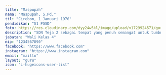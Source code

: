 ```yaml
---
title: "Maspupah"
nama: "Maspupah, S.Pd."
ttl: "Cirebon, 1 Januari 1970"
pendidikan: "S1 PGSD"
foto: https://res.cloudinary.com/dyy24w5kl/image/upload/v1729924571/guru/1pupahsquare.jpg
description: "SDN Teja 2 sebagai tempat yang penuh semangat untuk tumbuh dan berkembang."
jabatan: "Wali Kelas 4"
nip: "1234567890"
facebook: "https://www.facebook.com"
instagram: "https://www.instagram.com"
email: "mailto"
layout: "guru"
icon: "i-hugeicons-user-list"
---
```


